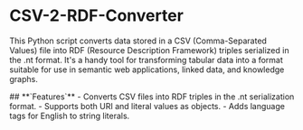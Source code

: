 # CSV-2-RDF-Converter
<p>This Python script converts data stored in a CSV (Comma-Separated Values) file into RDF (Resource Description Framework) triples serialized in the .nt format. It's a handy tool for transforming tabular data into a format suitable for use in semantic web applications, linked data, and knowledge graphs.</p>
## **`Features`**
  - Converts CSV files into RDF triples in the .nt serialization format.
  - Supports both URI and literal values as objects.
  - Adds language tags for English to string literals.
